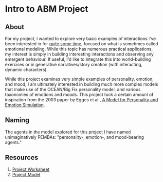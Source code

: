 # Intro to ABM Project

## About

For my project, I wanted to explore very basic examples of interactions I've
been interested in for
[quite some time](https://github.com/hexagram30/agent/commits/master?after=c998722edc235612acf8420943c528a8315d7da6+0),
focused on what is sometimes called emotional modeling. While this topic has
numerous practical applications, my interest is simply in building interesting
interactions and observing any emergent behaviour. If useful, I'd like to
integrate this into world-building exercises or in generative
narratives/story creation (with interacting, dynamic characters).

While this project examines very simple examples of personality, emotion, and
mood, I am ultimately interested in building much more complex models that make
use of the OCEAN/Big Fix personality model, and various taxonomies of emotions
and moods. This project took a certain amount of inspiration from the 2003
paper by Egges et al.,
[A Model for Personality and Emotion Simulation](https://github.com/hexagram30/agent/blob/master/dev-resources/research/%5B2003%20Egges%5D%20A%20Model%20for%20Personality%20and%20Emotion%20Simulation.pdf).

## Naming

The agents in the model explored for this project I have named unimaginatively
PEMBAs: "personality-, emotion-, and mood-bearing agents."

## Resources

1. [Project Worksheet](plan.md)
2. [Project Model](PEMBAs-and-Crowds.nlogo)
